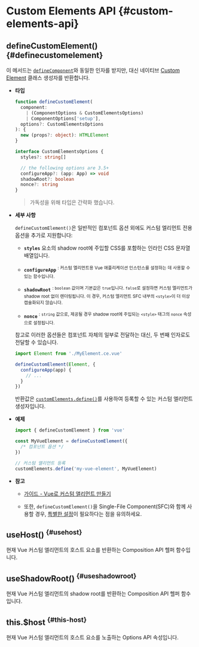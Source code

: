 # Custom Elements API {#custom-elements-api}

## defineCustomElement() {#definecustomelement}

이 메서드는 [`defineComponent`](#definecomponent)와 동일한 인자를 받지만, 대신 네이티브 [Custom Element](https://developer.mozilla.org/en-US/docs/Web/Web_Components/Using_custom_elements) 클래스 생성자를 반환합니다.

- **타입**

  ```ts
  function defineCustomElement(
    component:
      | (ComponentOptions & CustomElementsOptions)
      | ComponentOptions['setup'],
    options?: CustomElementsOptions
  ): {
    new (props?: object): HTMLElement
  }

  interface CustomElementsOptions {
    styles?: string[]

    // the following options are 3.5+
    configureApp?: (app: App) => void
    shadowRoot?: boolean
    nonce?: string
  }
  ```

  > 가독성을 위해 타입은 간략화 했습니다. 

- **세부 사항**

  `defineCustomElement()`은 일반적인 컴포넌트 옵션 외에도 커스텀 엘리먼트 전용 옵션을 추가로 지원합니다:

  - **`styles`** 요소의 shadow root에 주입할 CSS를 포함하는 인라인 CSS 문자열 배열입니다.

  - **`configureApp`** <sup class="vt-badge" data-text="3.5+"/>: 커스텀 엘리먼트용 Vue 애플리케이션 인스턴스를 설정하는 데 사용할 수 있는 함수입니다.

  - **`shadowRoot`** <sup class="vt-badge" data-text="3.5+"/>: `boolean` 값이며 기본값은 `true`입니다. `false`로 설정하면 커스텀 엘리먼트가 shadow root 없이 렌더링됩니다. 이 경우, 커스텀 엘리먼트 SFC 내부의 `<style>`이 더 이상 캡슐화되지 않습니다.

  - **`nonce`** <sup class="vt-badge" data-text="3.5+"/>: `string` 값으로, 제공될 경우 shadow root에 주입되는 `<style>` 태그의 `nonce` 속성으로 설정됩니다.

  참고로 이러한 옵션들은 컴포넌트 자체의 일부로 전달하는 대신, 두 번째 인자로도 전달할 수 있습니다.
 

  ```js
  import Element from './MyElement.ce.vue'

  defineCustomElement(Element, {
    configureApp(app) {
      // ...
    }
  })
  ```

  반환값은 [`customElements.define()`](https://developer.mozilla.org/en-US/docs/Web/API/CustomElementRegistry/define)를 사용하여 등록할 수 있는 커스텀 엘리먼트 생성자입니다.

- **예제**

  ```js
  import { defineCustomElement } from 'vue'

  const MyVueElement = defineCustomElement({
    /* 컴포넌트 옵션 */
  })

  // 커스텀 앨리먼트 등록
  customElements.define('my-vue-element', MyVueElement)
  ```

- **참고**

  - [가이드 - Vue로 커스텀 앨리먼트 만들기](/guide/extras/web-components#building-custom-elements-with-vue)

  - 또한, `defineCustomElement()`을 Single-File Component(SFC)와 함께 사용할 경우, [특별한 설정](/guide/extras/web-components#sfc-as-custom-element)이 필요하다는 점을 유의하세요.

## useHost() <sup class="vt-badge" data-text="3.5+"/> {#usehost}

현재 Vue 커스텀 엘리먼트의 호스트 요소를 반환하는 Composition API 헬퍼 함수입니다.

## useShadowRoot() <sup class="vt-badge" data-text="3.5+"/> {#useshadowroot}

현재 Vue 커스텀 엘리먼트의 shadow root를 반환하는 Composition API 헬퍼 함수입니다.

## this.$host <sup class="vt-badge" data-text="3.5+"/> {#this-host}

현재 Vue 커스텀 엘리먼트의 호스트 요소를 노출하는 Options API 속성입니다.

